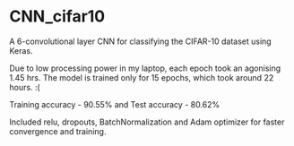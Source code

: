 # CNN_cifar10
A 6-convolutional layer CNN for classifying the CIFAR-10 dataset using Keras.

Due to low processing power in my laptop, each epoch took an agonising 1.45 hrs. The model is trained only for 15 epochs, which took around 22 hours. :( 

Training accuracy - 90.55% and
Test accuracy - 80.62%

Included relu, dropouts, BatchNormalization and Adam optimizer for faster convergence and training.

